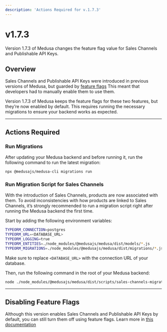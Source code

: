 ```yaml
---
description: 'Actions Required for v.1.7.3'
---
```


# v1.7.3

Version 1.7.3 of Medusa changes the feature flag value for Sales Channels and Publishable API Keys.

## Overview

Sales Channels and Publishable API Keys were introduced in previous versions of Medusa, but guarded by [feature flags](../../development/feature-flags/toggle.md) This meant that developers had to manually enable them to use them.

Version 1.7.3 of Medusa keeps the feature flags for these two features, but they’re now enabled by default. This requires running the necessary migrations to ensure your backend works as expected.

---

## Actions Required

### Run Migrations

After updating your Medusa backend and before running it, run the following command to run the latest migration:

```bash
npx @medusajs/medusa-cli migrations run
```

### Run Migration Script for Sales Channels

With the introduction of Sales Channels, products are now associated with them. To avoid inconsistencies with how products are linked to Sales Channels, it’s strongly recommended to run a migration script right after running the Medusa backend the first time.

Start by adding the following environment variables:

```bash
TYPEORM_CONNECTION=postgres
TYPEORM_URL=<DATABASE_URL>
TYPEORM_LOGGING=true
TYPEORM_ENTITIES=./node_modules/@medusajs/medusa/dist/models/*.js
TYPEORM_MIGRATIONS=./node_modules/@medusajs/medusa/dist/migrations/*.js
```

Make sure to replace `<DATABASE_URL>` with the connection URL of your database.

Then, run the following command in the root of your Medusa backend:

```bash
node ./node_modules/@medusajs/medusa/dist/scripts/sales-channels-migration.js
```

---

## Disabling Feature Flags

Although this version enables Sales Channels and Publishable API Keys by default, you can still turn them off using feature flags. Learn more in [this documentation](../../development/feature-flags/toggle.md#disable-feature-flags)
